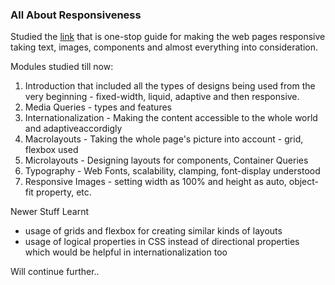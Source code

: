 ### All About Responsiveness

Studied the [link](https://web.dev/learn/design/) that is one-stop guide for making the web pages responsive taking text, images, components and almost everything into consideration.

Modules studied till now:
1. Introduction that included all the types of designs being used from the very beginning - fixed-width, liquid, adaptive and then responsive.
2. Media Queries - types and features
3. Internationalization - Making the content accessible to the whole world and adaptiveaccordigly
4. Macrolayouts - Taking the whole page's picture into account - grid, flexbox used
5. Microlayouts - Designing layouts for components, Container Queries
6. Typography - Web Fonts, scalability, clamping, font-display understood
7. Responsive Images - setting width as 100% and height as auto, object-fit property, etc.

Newer Stuff Learnt
- usage of grids and flexbox for creating similar kinds of layouts
- usage of logical properties in CSS instead of directional properties which would be helpful in internationalization too

Will continue further..
